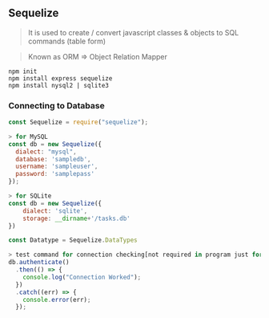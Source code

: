 ## Sequelize

> It is used to create / convert javascript classes & objects to SQL commands (table form)

> Known as ORM => Object Relation Mapper

```node
npm init
npm install express sequelize
npm install nysql2 | sqlite3
```

### Connecting to Database

```javascript
const Sequelize = require("sequelize");

> for MySQL
const db = new Sequelize({
  dialect: "mysql",
  database: 'sampledb',
  username: 'sampleuser',
  password: 'samplepass'
});

> for SQLite
const db = new Sequelize({
    dialect: 'sqlite',
    storage: __dirname+'/tasks.db'
})

const Datatype = Sequelize.DataTypes

> test command for connection checking[not required in program just for testing whether db is connected or not]
db.authenticate()
  .then(() => {
    console.log("Connection Worked");
  })
  .catch((err) => {
    console.error(err);
  });

```
